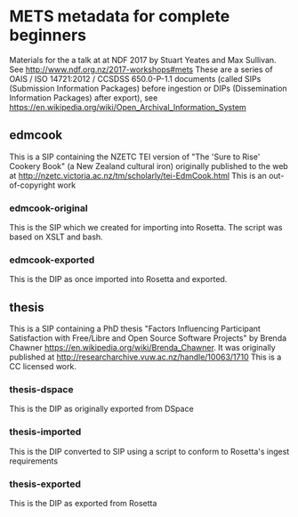 # METS metadata for complete beginners
Materials for the a talk at at NDF 2017 by Stuart Yeates and Max Sullivan. See http://www.ndf.org.nz/2017-workshops#mets
These are a series of OAIS / ISO 14721:2012 / CCSDSS 650.0-P-1.1 documents (called SIPs (Submission Information Packages) before ingestion or DIPs (Dissemination Information Packages) after export), see https://en.wikipedia.org/wiki/Open_Archival_Information_System

##  edmcook
This is a SIP containing the NZETC TEI version of "The 'Sure to Rise' Cookery Book" (a New Zealand cultural iron) originally published to the web at http://nzetc.victoria.ac.nz/tm/scholarly/tei-EdmCook.html This is an out-of-copyright work

### edmcook-original
This is the SIP which we created for importing into Rosetta. The script was based on XSLT and bash. 

###  edmcook-exported
This is the DIP as once imported into Rosetta and exported.

## thesis
This is a SIP containing a PhD thesis "Factors Influencing Participant Satisfaction with Free/Libre and Open Source Software Projects" by Brenda Chawner https://en.wikipedia.org/wiki/Brenda_Chawner. It was originally published at http://researcharchive.vuw.ac.nz/handle/10063/1710 This is a CC licensed work.

### thesis-dspace
This is the DIP as originally exported from DSpace 

### thesis-imported
This is the DIP converted to SIP using a script to conform to Rosetta's ingest requirements

### thesis-exported
This is the DIP as exported from Rosetta
